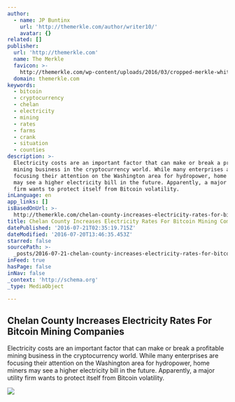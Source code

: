 ```yaml
---
author:
  - name: JP Buntinx
    url: 'http://themerkle.com/author/writer10/'
    avatar: {}
related: []
publisher:
  url: 'http://themerkle.com'
  name: The Merkle
  favicon: >-
    http://themerkle.com/wp-content/uploads/2016/03/cropped-merkle-white-1-192x192.png
  domain: themerkle.com
keywords:
  - bitcoin
  - cryptocurrency
  - chelan
  - electricity
  - mining
  - rates
  - farms
  - crank
  - situation
  - counties
description: >-
  Electricity costs are an important factor that can make or break a profitable
  mining business in the cryptocurrency world. While many enterprises are
  focusing their attention on the Washington area for hydropower, home miners
  may see a higher electricity bill in the future. Apparently, a major utility
  firm wants to protect itself from Bitcoin volatility.
inLanguage: en
app_links: []
isBasedOnUrl: >-
  http://themerkle.com/chelan-county-increases-electricity-rates-for-bitcoin-mining-companies/
title: Chelan County Increases Electricity Rates For Bitcoin Mining Companies
datePublished: '2016-07-21T02:35:19.715Z'
dateModified: '2016-07-20T13:46:35.453Z'
starred: false
sourcePath: >-
  _posts/2016-07-21-chelan-county-increases-electricity-rates-for-bitcoin-mining.md
inFeed: true
hasPage: false
inNav: false
_context: 'http://schema.org'
_type: MediaObject

---
```

<article style=""><h1>Chelan County Increases Electricity Rates For Bitcoin Mining Companies</h1><p>Electricity costs are an important factor that can make or break a profitable mining business in the cryptocurrency world. While many enterprises are focusing their attention on the Washington area for hydropower, home miners may see a higher electricity bill in the future. Apparently, a major utility firm wants to protect itself from Bitcoin volatility.</p><img src="http://themerkle.com/wp-content/uploads/2016/07/Chelan-County.jpg" /></article>
